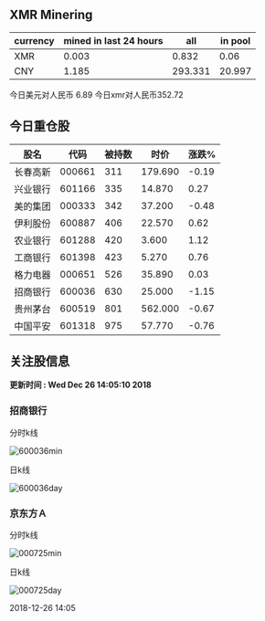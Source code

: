 ## XMR Minering

|currency|mined in last 24 hours|all|in pool|
|---|---|---|---|
|XMR|0.003|0.832|0.06|
|CNY|1.185|293.331|20.997|

今日美元对人民币 6.89	今日xmr对人民币352.72


## 今日重仓股 

|股名|代码|被持数|时价|涨跌%|
|---|---|---|---|---|
|长春高新|000661|311|179.690|-0.19|
|兴业银行|601166|335|14.870|0.27|
|美的集团|000333|342|37.200|-0.48|
|伊利股份|600887|406|22.570|0.62|
|农业银行|601288|420|3.600|1.12|
|工商银行|601398|423|5.270|0.76|
|格力电器|000651|526|35.890|0.03|
|招商银行|600036|630|25.000|-1.15|
|贵州茅台|600519|801|562.000|-0.67|
|中国平安|601318|975|57.770|-0.76|

## 关注股信息
**更新时间 : Wed Dec 26 14:05:10 2018**
### 招商银行 
分时k线

![600036min](http://image.sinajs.cn/newchart/min/n/sh600036.gif)

日k线

![600036day](http://image.sinajs.cn/newchart/daily/n/sh600036.gif)

### 京东方Ａ 
分时k线

![000725min](http://image.sinajs.cn/newchart/min/n/sz000725.gif)

日k线

![000725day](http://image.sinajs.cn/newchart/daily/n/sz000725.gif)

2018-12-26 14:05